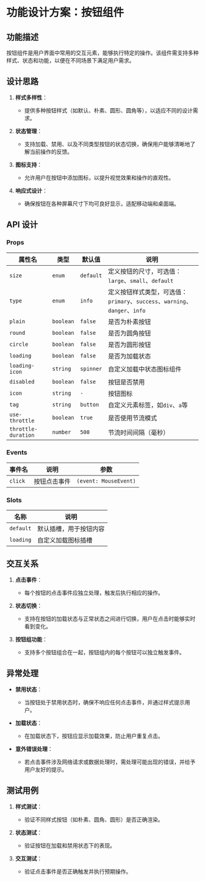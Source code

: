 # 功能设计方案：按钮组件

## 功能描述

按钮组件是用户界面中常用的交互元素，能够执行特定的操作。该组件需支持多种样式、状态和功能，以便在不同场景下满足用户需求。

## 设计思路

1. **样式多样性**：
   - 提供多种按钮样式（如默认、朴素、圆形、圆角等），以适应不同的设计需求。

2. **状态管理**：
   - 支持加载、禁用、以及不同类型按钮的状态切换，确保用户能够清晰地了解当前操作的反馈。

3. **图标支持**：
   - 允许用户在按钮中添加图标，以提升视觉效果和操作的直观性。

4. **响应式设计**：
   - 确保按钮在各种屏幕尺寸下均可良好显示，适配移动端和桌面端。

## API 设计

### Props

| 属性名          | 类型      | 默认值  | 说明                             |
|-----------------|-----------|---------|----------------------------------|
| `size`          | `enum`    | `default` | 定义按钮的尺寸，可选值：`large`、`small`、`default` |
| `type`          | `enum`    | `info`  | 定义按钮样式类型，可选值：`primary`、`success`、`warning`、`danger`、`info` |
| `plain`         | `boolean` | `false` | 是否为朴素按钮                     |
| `round`         | `boolean` | `false` | 是否为圆角按钮                     |
| `circle`        | `boolean` | `false` | 是否为圆形按钮                     |
| `loading`       | `boolean` | `false` | 是否为加载状态                     |
| `loading-icon`  | `string`  | `spinner` | 自定义加载中状态图标组件          |
| `disabled`      | `boolean` | `false` | 按钮是否禁用                       |
| `icon`          | `string`  | `-`     | 按钮图标                           |
| `tag`           | `string`  | `button` | 自定义元素标签，如`div`、`a`等     |
| `use-throttle`  | `boolean` | `true`  | 是否使用节流模式                   |
| `throttle-duration` | `number` | `500` | 节流时间间隔（毫秒）              |

### Events

| 事件名 | 说明                         | 参数                      |
|--------|------------------------------|--------------------------|
| `click` | 按钮点击事件                | `(event: MouseEvent)`    |

### Slots

| 名称      | 说明                          |
|-----------|-------------------------------|
| `default` | 默认插槽，用于按钮内容        |
| `loading` | 自定义加载图标插槽            |

## 交互关系

1. **点击事件**：
   - 每个按钮的点击事件应独立处理，触发后执行相应的操作。

2. **状态切换**：
   - 支持在按钮的加载状态与正常状态之间进行切换，用户在点击时能够实时看到变化。

3. **按钮组功能**：
   - 支持多个按钮组合在一起，按钮组内的每个按钮可以独立触发事件。

## 异常处理

- **禁用状态**：
  - 当按钮处于禁用状态时，确保不响应任何点击事件，并通过样式提示用户。

- **加载状态**：
  - 在加载状态下，按钮应显示加载效果，防止用户重复点击。

- **意外错误处理**：
  - 若点击事件涉及网络请求或数据处理时，需处理可能出现的错误，并给予用户友好的提示。

## 测试用例

1. **样式测试**：
   - 验证不同样式按钮（如朴素、圆角、圆形）是否正确渲染。

2. **状态测试**：
   - 验证按钮在加载和禁用状态下的表现。

3. **交互测试**：
   - 验证点击事件是否正确触发并执行预期操作。
